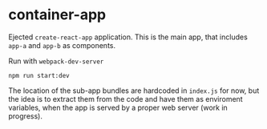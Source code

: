 # container-app

Ejected `create-react-app` application.
This is the main app, that includes `app-a` and `app-b` as components.

Run with `webpack-dev-server`

```
npm run start:dev
```

The location of the sub-app bundles are hardcoded in `index.js` for now, but
the idea is to extract them from the code and have them as enviroment variables,
when the app is served by a proper web server (work in progress).
